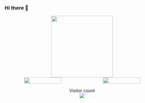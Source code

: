 ### Hi there 👋

<!--
**Niefee/niefee** is a ✨ _special_ ✨ repository because its `README.md` (this file) appears on your GitHub profile.

Here are some ideas to get you started:

- 🔭 I’m currently working on ...
- 🌱 I’m currently learning ...
- 👯 I’m looking to collaborate on ...
- 🤔 I’m looking for help with ...
- 💬 Ask me about ...
- 📫 How to reach me: ...
- 😄 Pronouns: ...
- ⚡ Fun fact: ...
-->

<div align="center">
    <img src="https://s3.us-west-1.wasabisys.com/idbwmedia.com/images/api/limitstodocsascode.svg" height="200"/>
</div>

<div align="center" style="display: flex;align-items: center;justify-content: space-between;">
    <img style="width:49%;" src="https://github-readme-stats.vercel.app/api?username=Niefee&bg_color=30,e96443,904e95&title_color=fff&text_color=fff&show_icons=true&theme=radical" />
    <img style="width:49%;" src="https://github-readme-streak-stats.herokuapp.com/?user=Niefee&theme=radical&show_icons=true&border=e4e2e2" />
</div>

<div>

</div>

<p align="center"> 
  <div align="center">Visitor count</div>
  <div align="center">
    <img src="https://profile-counter.glitch.me/Niefee/count.svg"/>
  </div> 
</p>
